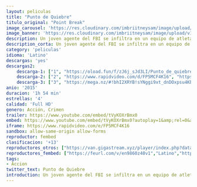 ```yaml
---
layout: peliculas
title: "Punto de Quiebre"
titulo_original: "Point Break"
image_carousel: 'https://res.cloudinary.com/imbriitneysam/image/upload/v1542929482/puntito-pioster.jpg'
image_banner: 'https://res.cloudinary.com/imbriitneysam/image/upload/v1542929481/puntito-banner.jpg'
description: Un joven agente del FBI se infiltra en un equipo de atletas extraordinarios de deportes radicales que son sospechosos de planear una serie de robos corporativos sofisticados sin precedentes. Con su vida en peligro, intentará probar que ellos son los arquitectos de los crímenes que están devastando los mercados financieros del mundo.
description_corta: Un joven agente del FBI se infiltra en un equipo de atletas extraordinarios de deportes radicales que son sospechosos de planear una serie de robos corporativos sofisticados sin precedentes. Con su vida en peligro, intentará...
category: 'peliculas'
idioma: 'Latino'
descargas: 'yes'
descargas2:
    descarga-1: ["1", "https://oload.fun/f/zJ6j_sJd3LI/Punto_de_quiebre_%282015%29.MP4.mp4", "https://www.google.com/s2/favicons?domain=openload.co","OpenLoad","https://res.cloudinary.com/imbriitneysam/image/upload/v1541473684/mexico.png", "Latino", "Full HD"]
    descarga-2: ["2", "https://www.rapidvideo.com/d/FP5MCF4K16", "https://www.google.com/s2/favicons?domain=www.rapidvideo.com","RapidVideo","https://res.cloudinary.com/imbriitneysam/image/upload/v1541473684/mexico.png", "Latino", "Full HD"]
    descarga-3: ["3", "https://mega.nz/#!bhI2XRYB!sYNggi9xt_dnDOxpsu4Kb5XbcDQS1nXY2Iw55GKq-rg", "https://www.google.com/s2/favicons?domain=mega.nz","Mega","https://res.cloudinary.com/imbriitneysam/image/upload/v1541473684/mexico.png", "Latino", "Full HD"]
anio: '2015'
duracion: '1h 54 min'
estrellas: '4'
calidad: 'Full HD'
genero: Acción, Crimen
trailer: https://www.youtube.com/embed/tVyKOXrBmx0
embed: https://www.youtube.com/embed/tVyKOXrBmx0?autoplay=1&amp;rel=0&amp;hd=1&border=0&wmode=opaque&enablejsapi=1&modestbranding=1&controls=1&showinfo=0
iframe: https://www.rapidvideo.com/e/FP5MCF4K16
sandbox: allow-same-origin allow-forms
reproductor: fembed
clasificacion: '+13'
reproductores_otros: ["https://van.gigastream.xyz/player/index.php?data=ef575e8837d065a1683c022d2077d342","Latino","https://www.zembed.to/public/dist/asteroid.html?id=6fc7413155add5c4e9b63f25ad50c33e&title=Point%20Break","Latino","https://movcloud.net/embed/im-ipHy3RpLJ","Latino","https://api.cuevana3.io/stream/index.php?file=ek5lbm9xYWNrS0xYMTZLa2xNbkdvY3ZTb3BtZng4TGp6ZFpobGFMUGtOelcwcUZmbWRIVzRkakVuS0JnbEplcG1KUnNZSlRTMGViVTBxZGdsdEhPb3J2ZGVJQ3FtY1BYcnBkL1lLRFNsUT09","Latino","https://embed.mystream.to/sk7pfyrxhqsp","Latino"]
reproductores_fembed: ["https://feurl.com/v/en9860z40v1","Latino","https://feurl.com/v/lnxj2inym607656","Latino"]
tags:
- Accion
twitter_text: Punto de Quiebre
introduction: Un joven agente del FBI se infiltra en un equipo de atletas extraordinarios de deportes radicales que son sospechosos de planear una serie de robos corporativos sofisticados sin precedentes. Con su vida en peligro..
---
```












